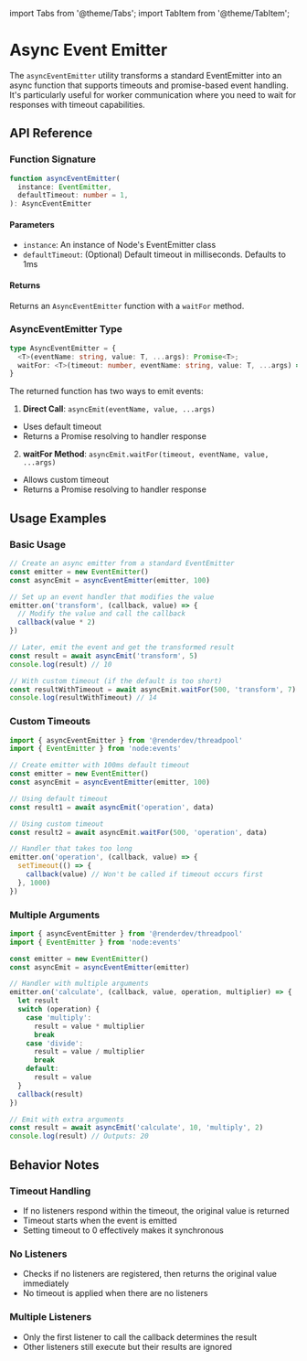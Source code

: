 import Tabs from '@theme/Tabs';
import TabItem from '@theme/TabItem';

# Async Event Emitter

The `asyncEventEmitter` utility transforms a standard EventEmitter into an async function that supports timeouts and promise-based event handling. It's particularly useful for worker communication where you need to wait for responses with timeout capabilities.

## API Reference

### Function Signature

```typescript
function asyncEventEmitter(
  instance: EventEmitter,
  defaultTimeout: number = 1,
): AsyncEventEmitter
```

#### Parameters

- `instance`: An instance of Node's EventEmitter class
- `defaultTimeout`: (Optional) Default timeout in milliseconds. Defaults to 1ms

#### Returns

Returns an `AsyncEventEmitter` function with a `waitFor` method.

### AsyncEventEmitter Type

```typescript
type AsyncEventEmitter = {
  <T>(eventName: string, value: T, ...args): Promise<T>;
  waitFor: <T>(timeout: number, eventName: string, value: T, ...args) => Promise<T>;
}
```

The returned function has two ways to emit events:

1. **Direct Call**: `asyncEmit(eventName, value, ...args)`

- Uses default timeout
- Returns a Promise resolving to handler response

2. **waitFor Method**: `asyncEmit.waitFor(timeout, eventName, value, ...args)`

- Allows custom timeout
- Returns a Promise resolving to handler response

## Usage Examples

### Basic Usage

```javascript
// Create an async emitter from a standard EventEmitter
const emitter = new EventEmitter()
const asyncEmit = asyncEventEmitter(emitter, 100)

// Set up an event handler that modifies the value
emitter.on('transform', (callback, value) => {
  // Modify the value and call the callback
  callback(value * 2)
})

// Later, emit the event and get the transformed result
const result = await asyncEmit('transform', 5)
console.log(result) // 10

// With custom timeout (if the default is too short)
const resultWithTimeout = await asyncEmit.waitFor(500, 'transform', 7)
console.log(resultWithTimeout) // 14
```

### Custom Timeouts

```javascript
import { asyncEventEmitter } from '@renderdev/threadpool'
import { EventEmitter } from 'node:events'

// Create emitter with 100ms default timeout
const emitter = new EventEmitter()
const asyncEmit = asyncEventEmitter(emitter, 100)

// Using default timeout
const result1 = await asyncEmit('operation', data)

// Using custom timeout
const result2 = await asyncEmit.waitFor(500, 'operation', data)

// Handler that takes too long
emitter.on('operation', (callback, value) => {
  setTimeout(() => {
    callback(value) // Won't be called if timeout occurs first
  }, 1000)
})
```

### Multiple Arguments

```javascript
import { asyncEventEmitter } from '@renderdev/threadpool'
import { EventEmitter } from 'node:events'

const emitter = new EventEmitter()
const asyncEmit = asyncEventEmitter(emitter)

// Handler with multiple arguments
emitter.on('calculate', (callback, value, operation, multiplier) => {
  let result
  switch (operation) {
    case 'multiply':
      result = value * multiplier
      break
    case 'divide':
      result = value / multiplier
      break
    default:
      result = value
  }
  callback(result)
})

// Emit with extra arguments
const result = await asyncEmit('calculate', 10, 'multiply', 2)
console.log(result) // Outputs: 20
```

## Behavior Notes

### Timeout Handling

- If no listeners respond within the timeout, the original value is returned
- Timeout starts when the event is emitted
- Setting timeout to 0 effectively makes it synchronous

### No Listeners

- Checks if no listeners are registered, then returns the original value immediately
- No timeout is applied when there are no listeners

### Multiple Listeners

- Only the first listener to call the callback determines the result
- Other listeners still execute but their results are ignored
